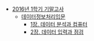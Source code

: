 * [2016년 1학기 기말고사](2016_1_final/README.md)
    * [데이터정보처리입문](2016_1_final/data_info/README.md)
        * [1장. 데이터 분석과 컴퓨터](2016_1_final/data_info/chapter1/README.md)
        * [2장. 데이터 입력과 점검](2016_1_final/data_info/chapter2/README.md)

